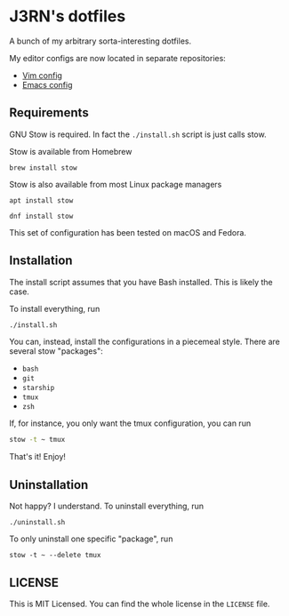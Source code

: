 # J3RN's dotfiles

A bunch of my arbitrary sorta-interesting dotfiles.

My editor configs are now located in separate repositories:
- [Vim config](https://github.com/J3RN/vim-config)
- [Emacs config](https://github.com/J3RN/emacs-config)

## Requirements

GNU Stow is required. In fact the `./install.sh` script is just calls stow.

Stow is available from Homebrew
```
brew install stow
```

Stow is also available from most Linux package managers
```
apt install stow
```
```
dnf install stow
```

This set of configuration has been tested on macOS and Fedora.

## Installation

The install script assumes that you have Bash installed. This is likely the case.

To install everything, run
```bash
./install.sh
```

You can, instead, install the configurations in a piecemeal style. There are several stow "packages":
- `bash`
- `git`
- `starship`
- `tmux`
- `zsh`

If, for instance, you only want the tmux configuration, you can run
```bash
stow -t ~ tmux
```

That's it! Enjoy!

## Uninstallation

Not happy? I understand. To uninstall everything, run
```
./uninstall.sh
```

To only uninstall one specific "package", run
```
stow -t ~ --delete tmux
```

## LICENSE

This is MIT Licensed. You can find the whole license in the `LICENSE` file.
